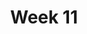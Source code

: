 ---
title: Week 11
weekNumber: 11
days:
- date: 2024-10-07
  events:
    ? '**Lecture 10**{: .label .label-lecture } [Advanced Bio.Entrez Queries & BLAST Parsing](lecture/lec10)'
    : ''
- date: 2024-10-09
  events:
    ? '**Lab 10**{: .label .label-lab } [Fetching Complex Data from NCBI & Analyzing BLAST Results](lab/lab10)'
    ? '**Homework 10**{: .label .label-hw } [Advanced Entrez & BLAST](hw/hw10) (due Oct 16)'
    : ''

---